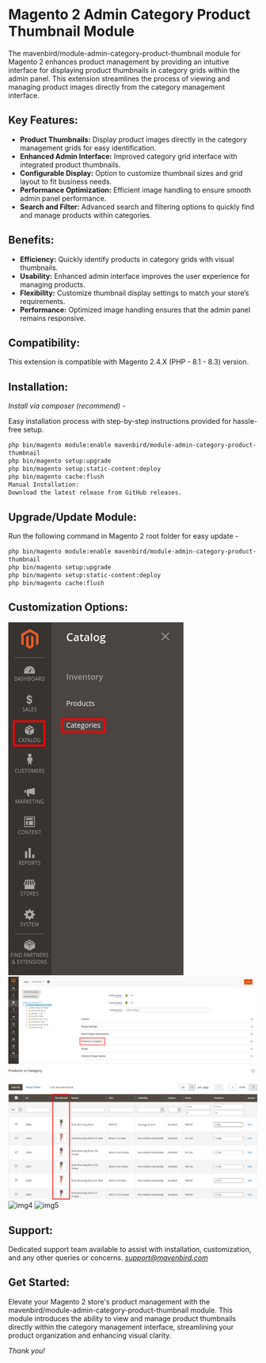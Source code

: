 # Magento 2 Admin Category Product Thumbnail Module
The mavenbird/module-admin-category-product-thumbnail module for Magento 2 enhances product management by providing an intuitive interface for displaying product thumbnails in category grids within the admin panel. This extension streamlines the process of viewing and managing product images directly from the category management interface.

## Key Features:
- **Product Thumbnails:**
Display product images directly in the category management grids for easy identification.
- **Enhanced Admin Interface:**
Improved category grid interface with integrated product thumbnails.
- **Configurable Display:**
Option to customize thumbnail sizes and grid layout to fit business needs.
- **Performance Optimization:**
Efficient image handling to ensure smooth admin panel performance.
- **Search and Filter:**
Advanced search and filtering options to quickly find and manage products within categories.

## Benefits:
- **Efficiency:**
Quickly identify products in category grids with visual thumbnails.
- **Usability:**
Enhanced admin interface improves the user experience for managing products.
- **Flexibility:**
Customize thumbnail display settings to match your store’s requirements.
- **Performance:**
Optimized image handling ensures that the admin panel remains responsive.

## Compatibility:
This extension is compatible with Magento 2.4.X (PHP - 8.1 - 8.3) version.

## Installation:
*Install via composer (recommend)* - 

Easy installation process with step-by-step instructions provided for hassle-free setup.
~~~~~~~~~~~~~~~~~~~~~
php bin/magento module:enable mavenbird/module-admin-category-product-thumbnail
php bin/magento setup:upgrade
php bin/magento setup:static-content:deploy
php bin/magento cache:flush
Manual Installation:
Download the latest release from GitHub releases.
~~~~~~~~~~~~~~~~~~~~~

## Upgrade/Update Module:
Run the following command in Magento 2 root folder for easy update -
~~~~~~~~~~~~~~~~~~~~~
php bin/magento module:enable mavenbird/module-admin-category-product-thumbnail
php bin/magento setup:upgrade
php bin/magento setup:static-content:deploy
php bin/magento cache:flush
~~~~~~~~~~~~~~~~~~~~~

## Customization Options:
![img1](./doc/images/1.png)
![img2](./doc/images/2.png)
![img3](./doc/images/3.png)
![img4](./doc/images/4.png)
![img5](./doc/images/5.png)

## Support:
Dedicated support team available to assist with installation, customization, and any other queries or concerns.
*[support@mavenbird.com](mailto:support@mavenbird.com)* 


## Get Started:
Elevate your Magento 2 store's product management with the mavenbird/module-admin-category-product-thumbnail module. This module introduces the ability to view and manage product thumbnails directly within the category management interface, streamlining your product organization and enhancing visual clarity.

*Thank you!*